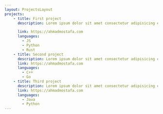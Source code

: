 ```yaml
---
layout: ProjectsLayout
projects:
    - title: First project
      description: Lorem ipsum dolor sit amet consectetur adipisicing elit. Accusantium hic nemo voluptatum.

      link: https://ahmadmostafa.com
      languages:
        - JS
        - Python
        - Rust
    - title: Second project
      description: Lorem ipsum dolor sit amet consectetur adipisicing elit. Accusantium hic nemo voluptatum.
      link: https://ahmadmostafa.com
      languages:
        - C++
        - Go
    - title: Third project
      description: Lorem ipsum dolor sit amet consectetur adipisicing elit. Accusantium hic nemo voluptatum.
      link: https://ahmadmostafa.com
      languages:
        - Java
        - Python
---
```

